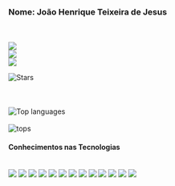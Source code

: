 
### Nome: João Henrique Teixeira de Jesus
\
\
<a href="https://www.linkedin.com/in/jo%C3%A3o-henrique-teixeira-de-jesus-87302816a/"><img src="https://img.shields.io/badge/LinkedIn-0077B5?style=for-the-badge&logo=linkedin&logoColor=white"/></a>
\
<a href="mailto:joaohenriquetdj@gmail.com"><img src="https://img.shields.io/badge/Gmail-D14836?style=for-the-badge&logo=gmail&logoColor=white"/></a>
\
<a href="https://api.whatsapp.com/send?phone=+5517996558594"><img src="https://img.shields.io/badge/WhatsApp-25D366?style=for-the-badge&logo=whatsapp&logoColor=white"/></a>

![Stars](https://github-readme-stats.vercel.app/api?username=joaoh4547&show_icons=true&theme=dracula)
\
\
\
\
![Top languages](https://github-readme-stats.vercel.app/api/top-langs/?username=joaoh4547&layout=compact&theme=dracula)
\
\
![tops](https://github-profile-trophy.vercel.app/?username=joaoh4547)




#### Conhecimentos nas Tecnologias

\
![](https://img.shields.io/badge/.NET-5C2D91?style=for-the-badge&logo=.net&logoColor=white)
![](https://img.shields.io/badge/HTML5-E34F26?style=for-the-badge&logo=html5&logoColor=white)
![](https://img.shields.io/badge/CSS3-1572B6?style=for-the-badge&logo=css3&logoColor=white)
![](https://img.shields.io/badge/Sass-CC6699?style=for-the-badge&logo=sass&logoColor=white)
![](https://img.shields.io/badge/C%23-239120?style=for-the-badge&logo=c-sharp&logoColor=white)
![](https://img.shields.io/badge/Python-3776AB?style=for-the-badge&logo=python&logoColor=white)
![](https://img.shields.io/badge/JavaScript-F7DF1E?style=for-the-badge&logo=javascript&logoColor=black)
![](https://img.shields.io/badge/Node.js-43853D?style=for-the-badge&logo=node.js&logoColor=white)
![](https://img.shields.io/badge/TypeScript-007ACC?style=for-the-badge&logo=typescript&logoColor=white)
![](https://img.shields.io/badge/Java-ED8B00?style=for-the-badge&logo=openjdk&logoColor=white)
![](https://img.shields.io/badge/React-20232A?style=for-the-badge&logo=react&logoColor=61DAFB)
![](https://img.shields.io/badge/React_Native-20232A?style=for-the-badge&logo=react&logoColor=61DAFB)
![](https://img.shields.io/badge/PostgreSQL-316192?style=for-the-badge&logo=postgresql&logoColor=white)
